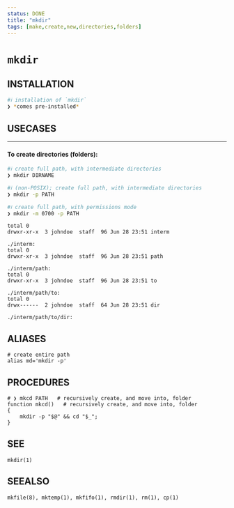 ```yaml
---
status: DONE
title: "mkdir"
tags: [make,create,new,directories,folders]
---
```


# `mkdir`

## INSTALLATION


```bash
#ℹ︎ installation of `mkdir`
❯ *comes pre-installed*
```


## USECASES

----
#### To create directories (folders):


```bash
#ℹ︎ create full path, with intermediate directories
❯ mkdir DIRNAME
```



```bash
#ℹ︎ (non-POSIX); create full path, with intermediate directories
❯ mkdir -p PATH
```



```bash
#ℹ︎ create full path, with permissions mode
❯ mkdir -m 0700 -p PATH
```

    total 0
    drwxr-xr-x  3 johndoe  staff  96 Jun 28 23:51 interm

    ./interm:
    total 0
    drwxr-xr-x  3 johndoe  staff  96 Jun 28 23:51 path

    ./interm/path:
    total 0
    drwxr-xr-x  3 johndoe  staff  96 Jun 28 23:51 to

    ./interm/path/to:
    total 0
    drwx------  2 johndoe  staff  64 Jun 28 23:51 dir

    ./interm/path/to/dir:


## ALIASES

    # create entire path
    alias md='mkdir -p'

## PROCEDURES

    # ❯ mkcd PATH   # recursively create, and move into, folder
    function mkcd()   # recursively create, and move into, folder
    {
        mkdir -p "$@" && cd "$_";
    }


## SEE

    mkdir(1)

## SEEALSO

    mkfile(8), mktemp(1), mkfifo(1), rmdir(1), rm(1), cp(1)

